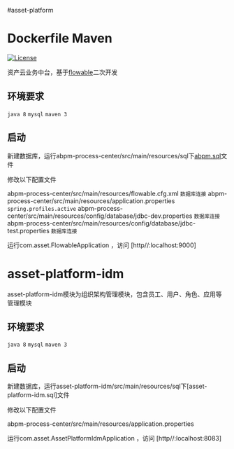 #asset-platform

# Dockerfile Maven
[![License](https://img.shields.io/github/license/spotify/dockerfile-maven.svg)](LICENSE)

资产云业务中台，基于[flowable]二次开发

[flowable]: https://github.com/flowable/flowable-engine


## 环境要求

`java 8`
`mysql` 
`maven 3`

## 启动

新建数据库，运行abpm-process-center/src/main/resources/sql下[abpm.sql]文件

[abpm.sql]:https://github.com/assetcloud/assetBPM/blob/master/abpm-process-center/src/main/resources/sql/abpm.sql

修改以下配置文件

abpm-process-center/src/main/resources/flowable.cfg.xml `数据库连接`
abpm-process-center/src/main/resources/application.properties `spring.profiles.active`
abpm-process-center/src/main/resources/config/database/jdbc-dev.properties `数据库连接`
abpm-process-center/src/main/resources/config/database/jdbc-test.properties `数据库连接`

运行com.asset.FlowableApplication ，访问 [http//:localhost:9000] 

# asset-platform-idm

asset-platform-idm模块为组织架构管理模块，包含员工、用户、角色、应用等管理模块

## 环境要求

`java 8`
`mysql` 
`maven 3`

## 启动

新建数据库，运行asset-platform-idm/src/main/resources/sql下[asset-platform-idm.sql]文件

修改以下配置文件

abpm-process-center/src/main/resources/application.properties

运行com.asset.AssetPlatformIdmApplication ，访问 [http//:localhost:8083] 

